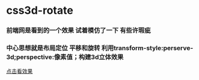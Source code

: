 # css3d-rotate
### 前端网是看到的一个效果 试着模仿了一下 有些许瑕疵
### 中心思想就是布局定位 平移和旋转 利用transform-style:perserve-3d;perspective:像素值；构建3d立体效果

<a href="https://w675179089.github.io/css3d-rotate/3d-rotate.html">点击看效果</a>

